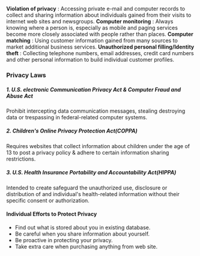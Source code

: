 **Violation of privacy** : Accessing private e-mail and computer records to collect and sharing information about individuals gained from their visits to internet web sites and newsgroups. 
**Computer monitoring** : Always knowing where a person is, especially as mobile and paging services become more closely associated with people rather than places. 
**Computer matching** : Using customer information gained from many sources to market additional business services. 
**Unauthorized personal filling/Identity theft** : Collecting telephone numbers, email addresses, credit card numbers and other personal information to build individual customer profiles. 

### Privacy Laws
##### 1. U.S. electronic Communication Privacy Act & Computer Fraud and Abuse Act
Prohibit intercepting data communication messages, stealing destroying data or trespassing in federal-related computer systems.
##### 2. Children's Online Privacy Protection Act(COPPA)
Requires websites that collect information about children under the age of 13 to post a privacy policy & adhere to certain information sharing restrictions.

##### 3. U.S. Health Insurance Portability and Accountability Act(HIPPA)
Intended to create safeguard the unauthorized use, disclosure or distribution of and individual's health-related information  without their specific consent or authorization. 

#### Individual Efforts to Protect Privacy
- Find out what is stored about you in existing database. 
- Be careful when you share information about yourself. 
- Be proactive in protecting your privacy.
- Take extra care when purchasing anything from web site. 